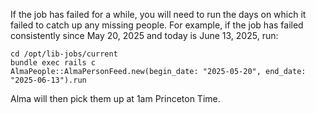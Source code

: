 If the job has failed for a while, you will need to run the days on which it failed to catch up any
missing people.  For example, if the job has failed consistently since May 20, 2025 and today is
June 13, 2025, run:

```
cd /opt/lib-jobs/current
bundle exec rails c
AlmaPeople::AlmaPersonFeed.new(begin_date: "2025-05-20", end_date: "2025-06-13").run
```

Alma will then pick them up at 1am Princeton Time.
